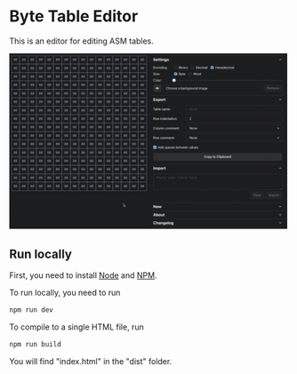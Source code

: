# Byte Table Editor

This is an editor for editing ASM tables.

<img src="./docs/assets/images/byte-table-editor.gif" width="500px" >

## Run locally

First, you need to install [Node](https://nodejs.org/en) and [NPM](https://www.npmjs.com/).

To run locally, you need to run

```bash
npm run dev
```

To compile to a single HTML file, run

```bash
npm run build
```

You will find "index.html" in the "dist" folder.
